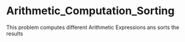 # Arithmetic_Computation_Sorting
This problem computes different Arithmetic Expressions ans sorts the results
